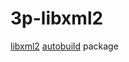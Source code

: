 # 3p-libxml2

[libxml2][] [autobuild][] package

[libxml2]: https://gitlab.gnome.org/GNOME/libxml2 
[autobuild]: https://wiki.secondlife.com/wiki/Autobuild
